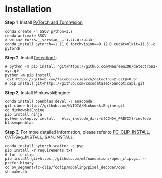 # Installation
**Step 1.** Install [PyTorch and Torchvision](https://pytorch.org/get-started/previous-versions/)

```shell
conda create -n SSOV python=3.9
conda activate SSOV
# we use torch.__version__='1.11.0+cu113'
conda install pytorch==1.11.0 torchvision==0.12.0 cudatoolkit=11.3 -c pytorch
``` 

**Step 2.** Install [Detection2](https://github.com/pytorch/vision/):
```
# python -m pip install 'git+https://github.com/MaureenZOU/detectron2-xyz.git'
python -m pip install 'git+https://github.com/facebookresearch/detectron2.git@v0.6'
# pip install git+https://github.com/cocodataset/panopticapi.git
```

**Step 3.** Install MinkowskiEngine:
```
conda install openblas-devel -c anaconda
git clone https://github.com/NVIDIA/MinkowskiEngine.git
cd MinkowskiEngine
pip install ninja
python setup.py install --blas_include_dirs=${CONDA_PREFIX}/include --blas=openblas
```


**Step 3.** For more detailed information, please refer to [FC-CLIP_INSTALL](https://github.com/bytedance/fc-clip/blob/main/INSTALL.md), [CAT-Seg_INSTALL](https://github.com/KU-CVLAB/CAT-Seg/blob/main/INSTALL.md), [SAN_INSTALL](https://github.com/MendelXu/SAN).
```
conda install pytorch-scatter -c pyg
pip install -r requirements.txt
# for fc-clip
pip install git+https://github.com/mlfoundations/open_clip.git --prefer-binary
cd ov_segment/fc-clip/fcclip/modeling/pixel_decoder/ops
sh make.sh
```